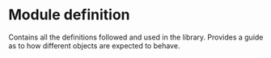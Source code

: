 Module definition
======

Contains all the definitions followed and used in the library. Provides a guide
as to how different objects are expected to behave.